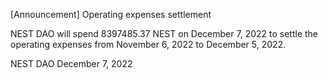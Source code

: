 [Announcement] Operating expenses settlement

NEST DAO will spend 8397485.37 NEST on December 7, 2022 to settle the operating expenses from November 6, 2022 to December 5, 2022.


NEST DAO
December 7, 2022
